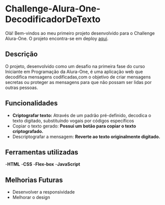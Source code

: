 # Challenge-Alura-One-DecodificadorDeTexto
Olá! Bem-vindos ao meu primeiro projeto desenvolvido para o Challenge Alura-One. 
O projeto encontra-se em deploy [aqui](https://challenge-alura-one-decodificador-de-texto.vercel.app/).

## Descrição
O projeto, desenvolvido como um desafio na primeira fase do curso Iniciante em Programação da Alura-One, é uma aplicação web que decodifica mensagens codificadas,com o objetivo de criar mensagens secretas ou proteger as mensagens para que não possam ser lidas por outras pessoas. 

## Funcionalidades
- **Criptografar texto:** Através de um padrão pré-definido, decodica o texto digitado, substituíndo  vogais por códigos específicos
- Copiar o texto gerado: **Possui um botão para copiar o texto criptografado.**
- Descriptografar a mensagem: **Reverte ao texto originalmente digitado.**

## Ferramentas utilizadas
-**HTML**
-**CSS**
-**Flex-box**
-**JavaScript**

## Melhorias Futuras
- Desenvolver a responsividade
- Melhorar o design
